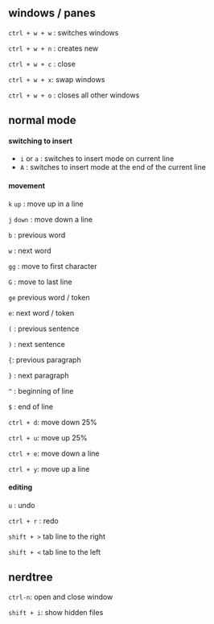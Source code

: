 ## windows / panes

`ctrl + w + w` : switches windows

`ctrl + w + n` : creates new

`ctrl + w + c` : close

`ctrl + w + x`: swap windows

`ctrl + w + o` : closes all other windows


## normal mode 


#### switching to insert

* `i` or `a` : switches to insert mode on current line
* `A` : switches to insert mode at the end of the current line


#### movement

`k` `up` : move up in a line

`j` `down` : move down a line

`b` : previous word

`w` : next word

`gg` : move to first character

`G` : move to last line

`ge`  previous word / token

`e`: next word / token

`(` : previous sentence

`)` : next sentence

`{`: previous paragraph 

`}` : next paragraph

`^` : beginning of line

`$` : end of line

`ctrl + d`: move down 25%

`ctrl + u`: move up 25%

`ctrl + e`: move down a line

`ctrl + y`: move up a line


#### editing

`u` : undo

`ctrl + r` : redo

`shift + >` tab line to the right

`shift + <` tab line to the left

## nerdtree

`ctrl-n`:  open and close window

`shift + i`: show hidden files

